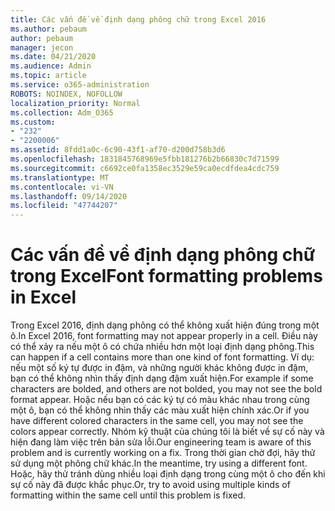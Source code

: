 ```yaml
---
title: Các vấn đề về định dạng phông chữ trong Excel 2016
ms.author: pebaum
author: pebaum
manager: jecon
ms.date: 04/21/2020
ms.audience: Admin
ms.topic: article
ms.service: o365-administration
ROBOTS: NOINDEX, NOFOLLOW
localization_priority: Normal
ms.collection: Adm_O365
ms.custom:
- "232"
- "2200006"
ms.assetid: 8fdd1a0c-6c90-43f1-af70-d200d758b3d6
ms.openlocfilehash: 1831845768969e5fbb181276b2b66830c7d71599
ms.sourcegitcommit: c6692ce0fa1358ec3529e59ca0ecdfdea4cdc759
ms.translationtype: MT
ms.contentlocale: vi-VN
ms.lasthandoff: 09/14/2020
ms.locfileid: "47744207"
---
```

# <a name="font-formatting-problems-in-excel"></a><span data-ttu-id="64034-102">Các vấn đề về định dạng phông chữ trong Excel</span><span class="sxs-lookup"><span data-stu-id="64034-102">Font formatting problems in Excel</span></span>

<span data-ttu-id="64034-103">Trong Excel 2016, định dạng phông có thể không xuất hiện đúng trong một ô.</span><span class="sxs-lookup"><span data-stu-id="64034-103">In Excel 2016, font formatting may not appear properly in a cell.</span></span> <span data-ttu-id="64034-104">Điều này có thể xảy ra nếu một ô có chứa nhiều hơn một loại định dạng phông.</span><span class="sxs-lookup"><span data-stu-id="64034-104">This can happen if a cell contains more than one kind of font formatting.</span></span> <span data-ttu-id="64034-105">Ví dụ: nếu một số ký tự được in đậm, và những người khác không được in đậm, bạn có thể không nhìn thấy định dạng đậm xuất hiện.</span><span class="sxs-lookup"><span data-stu-id="64034-105">For example if some characters are bolded, and others are not bolded, you may not see the bold format appear.</span></span> <span data-ttu-id="64034-106">Hoặc nếu bạn có các ký tự có màu khác nhau trong cùng một ô, bạn có thể không nhìn thấy các màu xuất hiện chính xác.</span><span class="sxs-lookup"><span data-stu-id="64034-106">Or if you have different colored characters in the same cell, you may not see the colors appear correctly.</span></span> <span data-ttu-id="64034-107">Nhóm kỹ thuật của chúng tôi là biết về sự cố này và hiện đang làm việc trên bản sửa lỗi.</span><span class="sxs-lookup"><span data-stu-id="64034-107">Our engineering team is aware of this problem and is currently working on a fix.</span></span> <span data-ttu-id="64034-108">Trong thời gian chờ đợi, hãy thử sử dụng một phông chữ khác.</span><span class="sxs-lookup"><span data-stu-id="64034-108">In the meantime, try using a different font.</span></span> <span data-ttu-id="64034-109">Hoặc, hãy thử tránh dùng nhiều loại định dạng trong cùng một ô cho đến khi sự cố này đã được khắc phục.</span><span class="sxs-lookup"><span data-stu-id="64034-109">Or, try to avoid using multiple kinds of formatting within the same cell until this problem is fixed.</span></span>
  